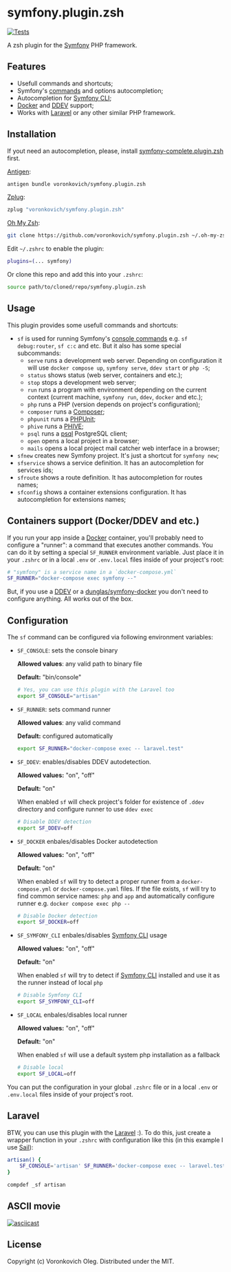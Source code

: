# symfony.plugin.zsh

[![Tests](https://github.com/voronkovich/symfony.plugin.zsh/actions/workflows/tests.yaml/badge.svg)](https://github.com/voronkovich/symfony.plugin.zsh/actions/workflows/tests.yaml)

A zsh plugin for the [Symfony](https://symfony.com/) PHP framework.

## Features

* Usefull commands and shortcuts;
* Symfony's [commands](https://symfony.com/doc/current/console.html) and options autocompletion;
* Autocompletion for [Symfony CLI](https://symfony.com/download);
* [Docker](https://docker.com/) and [DDEV](https://ddev.com/) support;
* Works with [Laravel](#laravel) or any other similar PHP framework.

## Installation

If yout need an autocompletion, please, install [symfony-complete.plugin.zsh](https://github.com/voronkovich/symfony-complete.plugin.zsh) first.

[Antigen](https://github.com/zsh-users/antigen):

```sh
antigen bundle voronkovich/symfony.plugin.zsh
```
[Zplug](https://github.com/zplug/zplug):

```sh
zplug "voronkovich/symfony.plugin.zsh"
```

[Oh My Zsh](https://github.com/ohmyzsh/ohmyzsh):

```sh
git clone https://github.com/voronkovich/symfony.plugin.zsh ~/.oh-my-zsh/custom/plugins/symfony
```

Edit `~/.zshrc` to enable the plugin:

```sh
plugins=(... symfony)
```

Or clone this repo and add this into your `.zshrc`:

```sh
source path/to/cloned/repo/symfony.plugin.zsh
```

## Usage

This plugin provides some usefull commands and shortcuts:

* `sf` is used for running Symfony's [console commands](https://symfony.com/doc/current/console.html) e.g. `sf debug:router`, `sf c:c` and etc. But it also has some special subcommands:
  - `serve` runs a development web server. Depending on configuration it will use `docker compose up`,  `symfony serve`, `ddev start` or `php -S`;
  - `status` shows status (web server, containers and etc.);
  - `stop` stops a development web server;
  - `run` runs a program with environment depending on the current context (current machine, `symfony run`, `ddev`, `docker` and etc.);
  - `php` runs a PHP (version depends on project's configuration);
  - `composer` runs a [Composer](https://getcomposer.org/);
  - `phpunit` runs a [PHPUnit](https://phpunit.de/);
  - `phive` runs a [PHIVE](https://phar.io/);
  - `psql` runs a [psql](https://www.postgresql.org/docs/current/app-psql.html) PostgreSQL client;
  - `open` opens a local project in a browser;
  - `mails` opens a local project mail catcher web interface in a browser;
* `sfnew` creates new Symfony project. It's just a shortcut for `symfony new`;
* `sfservice` shows a service definition. It has an autocompletion for services ids;
* `sfroute` shows a route definition. It has autocompletion for routes names;
* `sfconfig` shows a container extensions configuration. It has autocompletion for extensions names;

## Containers support (Docker/DDEV and etc.)

If you run your app inside a [Docker](https://www.docker.com/) container, you'll probably need to configure a "runner": a command that executes another commands. You can do it by setting a special `SF_RUNNER` environment variable. Just place it in your `.zshrc` or in a local `.env` or `.env.local` files inside of your project's root:

```sh
# "symfony" is a service name in a `docker-compose.yml`
SF_RUNNER="docker-compose exec symfony --"
```

But, if you use a [DDEV](https://ddev.com/) or a [dunglas/symfony-docker](https://github.com/dunglas/symfony-docker) you don't need to configure anything. All works out of the box.

## Configuration

The `sf` command can be configured via following environment variables:

- `SF_CONSOLE`: sets the console binary

   **Allowed values**: any valid path to binary file

   **Default:** "bin/console"

   ```sh
   # Yes, you can use this plugin with the Laravel too
   export SF_CONSOLE="artisan"
   ```

- `SF_RUNNER`: sets command runner

   **Allowed values**: any valid command

   **Default:** configured automatically

   ```sh
   export SF_RUNNER="docker-compose exec -- laravel.test"
   ```

- `SF_DDEV`: enables/disables DDEV autodetection.

   **Allowed values:** "on", "off"

   **Default:** "on"

   When enabled `sf` will check project's folder for existence of `.ddev` directory and configure runner to use `ddev exec`

   ```sh
   # Disable DDEV detection
   export SF_DDEV=off
   ```

- `SF_DOCKER` enbales/disables Docker autodetection

   **Allowed values:** "on", "off"

   **Default:** "on"

   When enabled `sf` will try to detect a proper runner from a `docker-compose.yml` or `docker-compose.yaml` files. If the file exists, `sf` will try to find common service names: `php` and `app` and automatically configure runner e.g. `docker compose exec php --`

   ```sh
   # Disable Docker detection
   export SF_DOCKER=off
   ```

- `SF_SYMFONY_CLI` enbales/disables [Symfony CLI](https://symfony.com/download) usage 

   **Allowed values:** "on", "off"

   **Default:** "on"

   When enabled `sf` will try to detect if [Symfony CLI](https://symfony.com/download) installed and use it as the runner instead of local `php`

   ```sh
   # Disable Symfony CLI
   export SF_SYMFONY_CLI=off
   ```

- `SF_LOCAL` enbales/disables local runner

   **Allowed values:** "on", "off"

   **Default:** "on"

   When enabled `sf` will use a default system php installation as a fallback

   ```sh
   # Disable local
   export SF_LOCAL=off
   ```

You can put the configuration in your global `.zshrc` file or in a local `.env` or `.env.local` files inside of your project's root.

## Laravel

BTW, you can use this plugin with the [Laravel](https://laravel.com/) :). To do this, just create a wrapper function in your `.zshrc` with configuration like this (in this example I use [Sail](https://laravel.com/docs/9.x/sail)):

```zsh
artisan() {
    SF_CONSOLE='artisan' SF_RUNNER='docker-compose exec -- laravel.test' sf "$@"
}

compdef _sf artisan
```

## ASCII movie

[![asciicast](https://asciinema.org/a/03shcf05p1wz0ppg2dambztig.png)](https://asciinema.org/a/03shcf05p1wz0ppg2dambztig)

## License

Copyright (c) Voronkovich Oleg. Distributed under the MIT.
